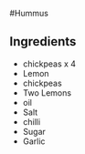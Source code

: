 #Hummus
## Ingredients
* chickpeas x 4
* Lemon
* chickpeas
* Two Lemons
* oil
* Salt
* chilli
* Sugar 
* Garlic


